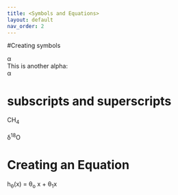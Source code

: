 ```yaml
---
title: <Symbols and Equations>
layout: default
nav_order: 2
---
```


#Creating symbols


&alpha;  
This is another alpha:   
&#945;

# subscripts and superscripts
CH<sub>4</sub>  
<br>
&delta;<sup>18</sup>O  

# Creating an Equation
h<sub>&theta;</sub>(x) = &theta;<sub>o</sub> x + &theta;<sub>1</sub>x

